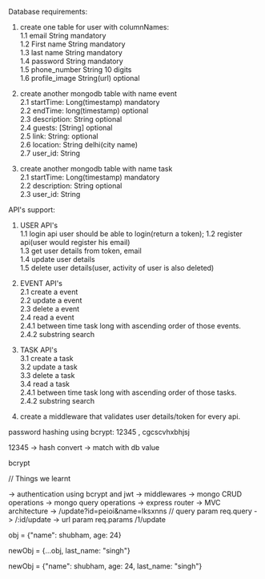 Database requirements:
1. create one table for user with columnNames:   
    1.1 email   String  mandatory   
    1.2 First name  String mandatory    
    1.3 last name  String mandatory   
    1.4 password  String   mandatory   
    1.5 phone_number String 10 digits   
    1.6 profile_image String(url)  optional


2. create another mongodb table with name event    
    2.1 startTime: Long(timestamp) mandatory   
    2.2 endTime: long(timestamp)  optional   
    2.3 description: String  optional   
    2.4 guests: [String]  optional   
    2.5 link: String: optional   
    2.6 location: String  delhi(city name)   
    2.7 user_id: String

3. create another mongodb table with name task    
    2.1 startTime: Long(timestamp) mandatory   
    2.2 description: String  optional   
    2.3 user_id: String


API's support:
1. USER API's    
    1.1 login api user should be able to login(return a token);
    1.2 register api(user would register his email)   
    1.3 get user details from token, email  
    1.4 update user details   
    1.5 delete user details(user, activity of user is also deleted)  

2. EVENT API's   
    2.1 create a event   
    2.2 update a event   
    2.3 delete a event   
    2.4 read a event    
        2.4.1 between time task long with ascending order of those events.   
        2.4.2 substring search 


3. TASK API's   
    3.1 create a task   
    3.2 update a task   
    3.3 delete a task   
    3.4 read a task    
        2.4.1 between time task long with ascending order of those tasks.   
        2.4.2 substring search 

4. create a middleware that validates user details/token for every api.




password hashing using bcrypt: 12345 , cgcscvhxbhjsj


12345 -> hash convert -> match with db value


bcrypt


// Things we learnt

-> authentication using bcrypt and jwt
-> middlewares
-> mongo CRUD operations
-> mongo query operations
-> express router 
-> MVC architecture 
-> /update?id=peioi&name=lksxnns // query param   req.query
-> /:id/update -> url param  req.params
/1/update



obj = {"name": shubham, age: 24}   


newObj = {...obj, last_name: "singh"}


newObj = {"name": shubham, age: 24, last_name: "singh"}
